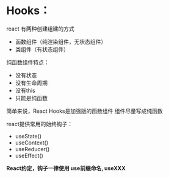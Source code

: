 # Hooks：
react 有两种创建组建的方式
- 函数组件（纯渲染组件，无状态组件）
- 类组件（有状态组件）

纯函数组件特点：
- 没有状态
- 没有生命周期
- 没有this
- 只能是纯函数

简单来说，React Hooks是加强版的函数组件
组件尽量写成纯函数

react提供常用的始终钩子：
- useState()
- useContext()
- useReducer()
- useEffect()

**React约定，钩子一律使用 use前缀命名, useXXX**


